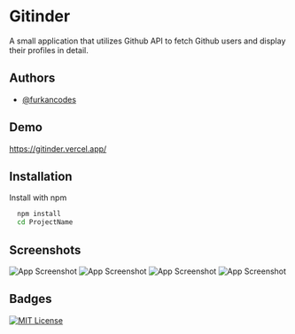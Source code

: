 
# Gitinder 

A small application that utilizes Github API to fetch Github users and display their profiles in detail.




## Authors

- [@furkancodes](https://www.github.com/furkancodes)


## Demo

https://gitinder.vercel.app/

## Installation

Install with npm

```bash
  npm install 
  cd ProjectName
```
    
## Screenshots

![App Screenshot](https://previews.dropbox.com/p/thumb/ABtJZ2vRzL9t_wRMuNbNzRS0SZjDcCDiy7ipiqF9JZUXE3WoI-561cB_QyIsZMwsnt_0609KAlugF7WxICc22XWcven37RWS0VwSE3rNbBX8YAPgSAlDnt7cfjyUruN4p_ZzMgj48tmetS5FdsxfqpObLQWb2gSRX-ziIuzhwfIwKwOcDHeQjmqcFQ1BFndbgt8xyS45u6FVXqzM5askpgCy77Avt-7-q07L9LbWd68WxvwvI8-nrqPOsiy0xwBnCtz2X8U_Kiz-yvU_wrhd6PeEFaxw5w2ww9pij1JzQNc62IS5YGgFMgQBVTTKGIfdWkq1hNLgRjRh-FJof1xZU-xjPstlPxb3dQcPqTRBwjbp0XY0WQkAgkHbYDmFMSYgMJ4/p.png)
![App Screenshot](https://previews.dropbox.com/p/thumb/ABsFswgj3y2gXG4Laeh6ayq9KXrhwy8fLdrx0hBxl-tCCZUeaBbdrreKq4qqnpTB1dFbr700O0SV-IUBiYwYj6J3F-GL98H2kkAOZJa_8IVfSgvtYUGSOhF4XBhGzi9MU3VjgX-v1MjYK9u9xgKoTI7bK2j7YEg_1fgzFkTPGuakIFhrlX2Ew2lfvkJL-RHTosij7nTxBnoYXuBEmZsex42SzPrt12oUG1j7xWSsGvkXwQDVpmbqh9dKwGNkhpiE92VHLKUvROpqghIR0dJkfa0f-UmnbLsE3kfp750zTJjghbfG7-nS0gcnYWbwhLz4jLWy96Z-1QzOPEUnClkkIhjbvvaG_gxzem1uN9Yttrffrg2OyDfL46_DIDmGYOO-FHM/p.png)
![App Screenshot](https://previews.dropbox.com/p/thumb/ABuno25hoEW4VbmJaX1XBcr4ezQppum_8w5V6YWlTYDxVlOBfFa5-eO4vntwP-JBzpZiwHeI4Nl5mlkql7EBQLU0sc6LLVpIdp0IG-jb26jrm2bei3Gc9EFEkDjXfRskILHfXEBYL0fkaG3UTe6RkwTQOp-4jSNoNIssSfo8iwIdpOI8ySz39MGjhWTfEogmL5dXkszsDen9zmAvXCzIIzSMYNMr3EZN21WZhXPOQAxcCUPk4n95-9bIJsvmeUsxDGLGfGrzRbyW2tcTogsuU19TESKlcVMXegRbWs7vIZuKKi3lsSi4JTNFCmrxu7ZyLXptVTNFGSZOBSVhVDzC_hXr9jD_ssoiqa5R5ZKl2CGGlILKqXYR1TOCCgPN0sfayyA/p.png)
![App Screenshot](https://previews.dropbox.com/p/thumb/ABup90pqFCFhbuF4zhlDQtZYulUFrX-Yot3QFzwJWzpCz8QIG9xkVz8cwFXgPwSqLs4bmyb0Sl6EWoJeB9X2_hw72ue1lnH1TN9BIPMjqWAtnz-hqOT8AYmZ518YuivkAUNMHnNATsYE_OsuNQxrUtovGjcAC8UK32IFe7Mvgk9fHCvEZj7sNJ85vMCbi89ru9Xs88e4NxEJQmaMiANDro2cZ1CJXsVKiu81LCf3A8aubs7Ud86WRmj177KT-eLUrCFQVFD9_4rDewfRGrlEwLPFQ2y69bE-c0iUiGlLHm84efIsPVXzMsLFIx8djTDqTDzOM7PgHsRwH5i404bliTGzaOBPhsOLGJxFCjRMB0IqGPFEoC0rSHxdp466mnYRUEk/p.png)
## Badges

[![MIT License](https://img.shields.io/badge/License-MIT-green.svg)](https://choosealicense.com/licenses/mit/)
